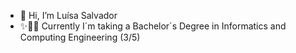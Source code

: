 - 👋 Hi, I’m Luísa Salvador
- :sparkles::woman_technologist:  Currently I´m taking a Bachelor´s Degree in Informatics and Computing Engineering (3/5)

<!---
malu1608/malu1608 is a  special ✨ repository because its `README.md` (this file) appears on your GitHub profile.
You can click the Preview link to take a look at your changes.
--->
